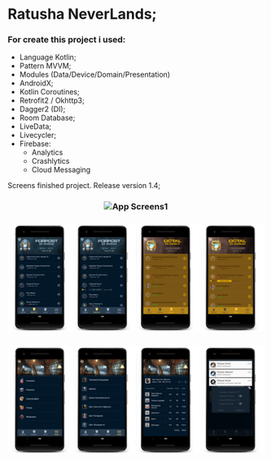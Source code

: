 # Ratusha NeverLands;

### For create this project i used:
- Language Kotlin;
- Pattern MVVM;
- Modules (Data/Device/Domain/Presentation)
- AndroidX;
- Kotlin Coroutines;
- Retrofit2 / Okhttp3;
- Dagger2 (DI);
- Room Database;
- LiveData;
- Livecycler;
- Firebase:
	- Analytics
	- Crashlytics
	- Cloud Messaging

Screens finished project. Release version 1.4;

<h3 align="center">
  <img src="screens/app_screens1.png" alt="App Screens1" />
</h3>

<h3 align="center">
  <img src="screens/app_screens2.png" alt="App Screens2" />
</h3>

<h3 align="center">
  <img src="screens/app_screens3.png" alt="App Screens3" />
</h3>
